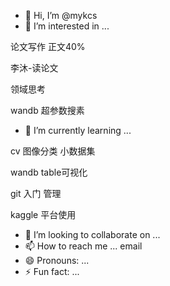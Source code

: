 - 👋 Hi, I’m @mykcs
- 👀 I’m interested in ...

论文写作 正文40%

李沐-读论文

领域思考

wandb 超参数搜素
- 🌱 I’m currently learning ...

cv 图像分类 小数据集 

wandb table可视化

git 入门 管理

kaggle 平台使用
- 💞️ I’m looking to collaborate on ...
- 📫 How to reach me ...
  email
- 😄 Pronouns: ...
- ⚡ Fun fact: ...

<!---
mykcs/mykcs is a ✨ special ✨ repository because its `README.md` (this file) appears on your GitHub profile.
You can click the Preview link to take a look at your changes.
--->
